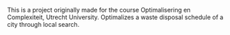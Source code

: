 This is a project originally made for the course Optimalisering en Complexiteit, Utrecht University. Optimalizes a waste disposal schedule of a city through local search.
